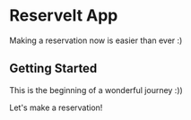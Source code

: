 # ReserveIt App

Making a reservation now is easier than ever :)

## Getting Started

This is the beginning of a wonderful journey :))

Let's make a reservation!

